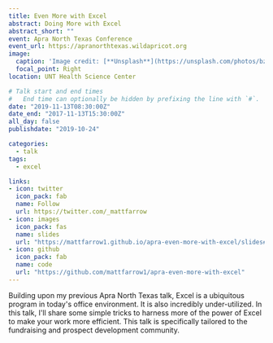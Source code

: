 ```yaml
---
title: Even More with Excel
abstract: Doing More with Excel
abstract_short: ""
event: Apra North Texas Conference
event_url: https://apranorthtexas.wildapricot.org
image:
  caption: 'Image credit: [**Unsplash**](https://unsplash.com/photos/bzdhc5b3Bxs)'
  focal_point: Right
location: UNT Health Science Center

# Talk start and end times
#   End time can optionally be hidden by prefixing the line with `#`.
date: "2019-11-13T08:30:00Z"
date_end: "2017-11-13T15:30:00Z"
all_day: false
publishdate: "2019-10-24"

categories:
  - talk
tags:
  - excel

links:
- icon: twitter
  icon_pack: fab
  name: Follow
  url: https://twitter.com/_mattfarrow
- icon: images
  icon_pack: fas
  name: slides
  url: "https://mattfarrow1.github.io/apra-even-more-with-excel/slides#1"
- icon: github
  icon_pack: fab
  name: code
  url: "https://github.com/mattfarrow1/apra-even-more-with-excel"
---
```


Building upon my previous Apra North Texas talk, Excel is a ubiquitous program in today's office environment. It is also incredibly under-utilized. In this talk, I'll share some simple tricks to harness more of the power of Excel to make your work more efficient. This talk is specifically tailored to the fundraising and prospect development community.